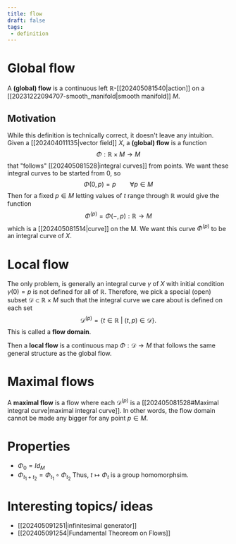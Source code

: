 ```yaml
---
title: flow
draft: false
tags:
 - definition
---
```

# Global flow
A **(global) flow** is a continuous left $\mathbb{R}$-[[202405081540|action]] on a [[20231222094707-smooth_manifold|smooth manifold]] $M$. 

## Motivation
While this definition is technically correct, it doesn't leave any intuition. 
Given a [[202404011135|vector field]] $X$, a **(global) flow** is a function 
$$\Phi:\mathbb{R} \times M \to M$$
that "follows" [[202405081528|integral curves]] from points. 
We want these integral curves to be started from $0$, so 
$$\Phi(0, p) = p \qquad \forall p \in M$$
Then for a fixed $p \in M$ letting values of $t$ range through $\mathbb{R}$ would give the function 
$$ \Phi^{(p)} = \Phi(-, p):\mathbb{R} \longrightarrow M$$
which is a [[202405081514|curve]] on the M.
We want this curve $\Phi^{(p)}$ to be an integral curve of $X$. 

# Local flow
The only problem, is generally an integral curve $\gamma$ of $X$ with initial condition $\gamma(0) = p$ is not defined for all of $\mathbb{R}$. 
Therefore, we pick a special (open) subset $\mathcal{D} \subset \mathbb{R} \times M$ such that the integral curve we care about is defined on each set 
$$ \mathcal{D}^{(p)} = \{t \in \mathbb{R} \ | \ (t,p) \in \mathcal{D} \}.$$
This is called a **flow domain**. 

Then a **local flow** is a continuous map $\Phi: \mathcal{D} \to M$ that follows the same general structure as the global flow. 

# Maximal flows
A **maximal flow** is a flow where each $\mathcal{D}^{(p)}$ is a [[202405081528#Maximal integral curve|maximal integral curve]]. 
In other words, the flow domain cannot be made any bigger for any point $p \in M$. 

# Properties
- $\Phi_0 = Id_M$ 
- $\Phi_{t_1 + t_2} = \Phi_{t_1} \circ \Phi_{t_2}$ Thus, $t \mapsto \Phi_t$ is a group homomorphsim. 
# Interesting topics/ ideas
- [[202405091251|infinitesimal generator]]
- [[202405091254|Fundamental Theoreom on Flows]]
